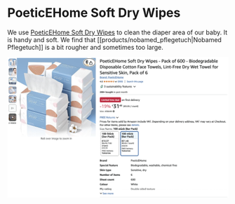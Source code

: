 # PoeticEHome Soft Dry Wipes

We use [PoeticEHome Soft Dry Wipes](https://amzn.eu/d/4qnNqsB) to clean the diaper area of our baby. It is handy and soft. We find that [[products/nobamed_pflegetuch|Nobamed Pflegetuch]] is a bit rougher and sometimes too large.

![PoeticEHome Soft Dry Wipes](assets/poeticehome_soft_dry_wipes.png)
